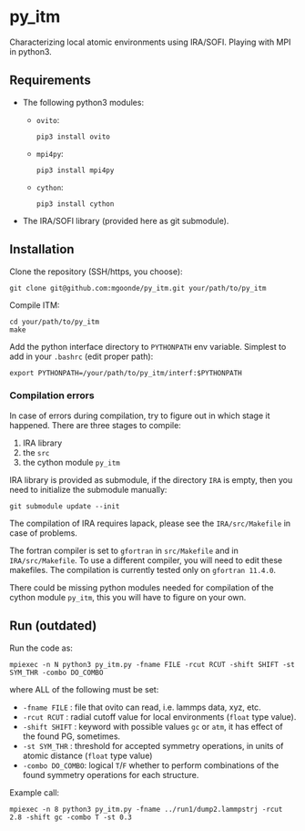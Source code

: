 # py_itm

Characterizing local atomic environments using IRA/SOFI.
Playing with MPI in python3.

## Requirements

 - The following python3 modules:
   - `ovito`:

     ```
     pip3 install ovito
     ```

   - `mpi4py`:
     ```
     pip3 install mpi4py
     ```

   - `cython`:
     ```
     pip3 install cython
     ```
 - The IRA/SOFI library (provided here as git submodule).

## Installation

Clone the repository (SSH/https, you choose):

```
git clone git@github.com:mgoonde/py_itm.git your/path/to/py_itm
```

Compile ITM:

```
cd your/path/to/py_itm
make
```

Add the python interface directory to `PYTHONPATH` env variable. Simplest to add in your `.bashrc` (edit proper path):

```
export PYTHONPATH=/your/path/to/py_itm/interf:$PYTHONPATH
```

### Compilation errors

In case of errors during compilation, try to figure out in which stage it happened. There are three stages to compile:
 1. IRA library
 2. the `src`
 3. the cython module `py_itm`

IRA library is provided as submodule, if the directory `IRA` is empty, then you need to initialize the submodule manually:
```
git submodule update --init
```

The compilation of IRA requires lapack, please see the `IRA/src/Makefile` in case of problems.

The fortran compiler is set to `gfortran` in `src/Makefile` and in `IRA/src/Makefile`. To use a different compiler, you will need to edit these makefiles. The compilation is currently tested only on `gfortran 11.4.0`.

There could be missing python modules needed for compilation of the cython module `py_itm`, this you will have to figure on your own.

## Run (outdated)

Run the code as:

```
mpiexec -n N python3 py_itm.py -fname FILE -rcut RCUT -shift SHIFT -st SYM_THR -combo DO_COMBO
```

where ALL of the following must be set:
 - `-fname FILE`    : file that ovito can read, i.e. lammps data, xyz, etc.
 - `-rcut RCUT`     : radial cutoff value for local environments (`float` type value).
 - `-shift SHIFT`   : keyword with possible values `gc` or `atm`, it has effect of the found PG, sometimes.
 - `-st SYM_THR`    : threshold for accepted symmetry operations, in units of atomic distance (`float` type value)
 - `-combo DO_COMBO`: logical `T`/`F` whether to perform combinations of the found symmetry operations for each structure.

Example call:

```
mpiexec -n 8 python3 py_itm.py -fname ../run1/dump2.lammpstrj -rcut 2.8 -shift gc -combo T -st 0.3
```


